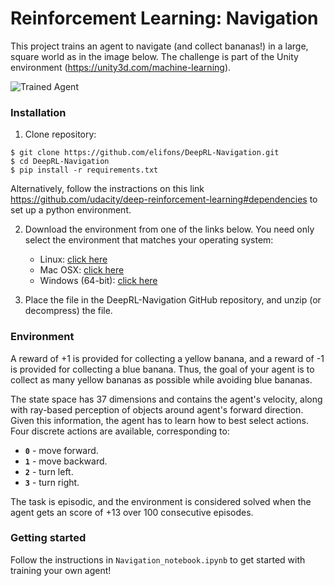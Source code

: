 [//]: # "Image References"

[image1]: https://user-images.githubusercontent.com/10624937/42135619-d90f2f28-7d12-11e8-8823-82b970a54d7e.gif "Trained Agent"

# Reinforcement Learning: Navigation

This project trains an agent to navigate (and collect bananas!) in a large, square world as in the image below. The challenge is part of the Unity environment (https://unity3d.com/machine-learning). 

![Trained Agent][image1]

### Installation

1. Clone repository:

```
$ git clone https://github.com/elifons/DeepRL-Navigation.git
$ cd DeepRL-Navigation
$ pip install -r requirements.txt
```

Alternatively, follow the instractions on this link https://github.com/udacity/deep-reinforcement-learning#dependencies to set up a python environment.

2. Download the environment from one of the links below.  You need only select the environment that matches your operating system:
    - Linux: [click here](https://s3-us-west-1.amazonaws.com/udacity-drlnd/P1/Banana/Banana_Linux.zip)
    - Mac OSX: [click here](https://s3-us-west-1.amazonaws.com/udacity-drlnd/P1/Banana/Banana.app.zip)
    - Windows (64-bit): [click here](https://s3-us-west-1.amazonaws.com/udacity-drlnd/P1/Banana/Banana_Windows_x86_64.zip)
    
3. Place the file in the DeepRL-Navigation GitHub repository, and unzip (or decompress) the file. 

### Environment

A reward of +1 is provided for collecting a yellow banana, and a reward of -1 is provided for collecting a blue banana.  Thus, the goal of your agent is to collect as many yellow bananas as possible while avoiding blue bananas.  

The state space has 37 dimensions and contains the agent's velocity, along with ray-based perception of objects around agent's forward direction.  Given this information, the agent has to learn how to best select actions.  Four discrete actions are available, corresponding to:

- **`0`** - move forward.
- **`1`** - move backward.
- **`2`** - turn left.
- **`3`** - turn right.

The task is episodic, and the environment is considered solved when the agent gets an score of +13 over 100 consecutive episodes. 

### Getting started

Follow the instructions in `Navigation_notebook.ipynb` to get started with training your own agent!  

